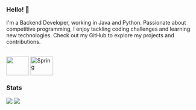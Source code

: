 
### Hello! 👋


<!--- <p align="left"> <img src="https://komarev.com/ghpvc/?username=renuka010&label=Profile%20views&color=0e75b6&style=flat" alt="renuka010" /> </p> --->
I'm a Backend Developer, working in Java and Python. Passionate about competitive programming, I enjoy tackling coding challenges and learning new technologies. Check out my GitHub to explore my projects and contributions.

<div style="display: inline_block"><br>
  <img align="center" alt="" height="50" width="60" src="https://cdn.jsdelivr.net/gh/devicons/devicon/icons/java/java-original.svg">
  <img align="center" alt="Spring" height="50" width="60" src="https://cdn.jsdelivr.net/gh/devicons/devicon/icons/spring/spring-original-wordmark.svg">          
</div>

### Stats

[![](http://github-profile-summary-cards.vercel.app/api/cards/profile-details?username=renuka010&theme=nord_bright)](https://github.com/vn7n24fzkq/github-profile-summary-cards)
[![](http://github-profile-summary-cards.vercel.app/api/cards/repos-per-language?username=renuka010&theme=nord_bright)](https://github.com/vn7n24fzkq/github-profile-summary-cards)

<!--- 
🌱 I'm currently learning javascript and Django Framework. 

👯 I'm looking to collaborate on open source projects. ---!>

<!--
**renuka010/renuka010** is a ✨ _special_ ✨ repository because its `README.md` (this file) appears on your GitHub profile. ---!>
